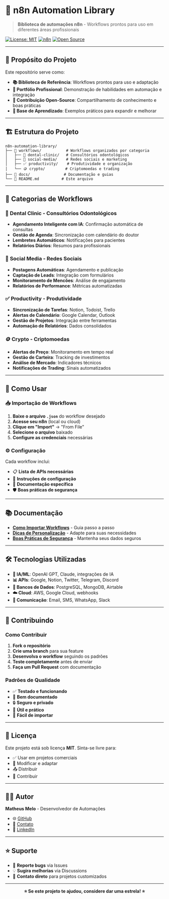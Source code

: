 # 🚀 n8n Automation Library

> **Biblioteca de automações n8n** - Workflows prontos para uso em diferentes áreas profissionais

[![License: MIT](https://img.shields.io/badge/License-MIT-yellow.svg)](https://opensource.org/licenses/MIT)
[![n8n](https://img.shields.io/badge/n8n-Workflows-blue.svg)](https://n8n.io)
[![Open Source](https://img.shields.io/badge/Open%20Source-Yes-green.svg)](https://github.com/matheusmelo-cabelo/n8n-automation-library)

---

## 🎯 Propósito do Projeto

Este repositório serve como:

- **📚 Biblioteca de Referência**: Workflows prontos para uso e adaptação
- **💼 Portfólio Profissional**: Demonstração de habilidades em automação e integração
- **🤝 Contribuição Open-Source**: Compartilhamento de conhecimento e boas práticas
- **🚀 Base de Aprendizado**: Exemplos práticos para expandir e melhorar

---

## 🏗️ Estrutura do Projeto

```
n8n-automation-library/
├── 📁 workflows/           # Workflows organizados por categoria
│   ├── 🦷 dental-clinic/   # Consultórios odontológicos
│   ├── 📲 social-media/    # Redes sociais e marketing
│   ├── ✅ productivity/    # Produtividade e organização
│   └── 🪙 crypto/         # Criptomoedas e trading
├── 📁 docs/               # Documentação e guias
└── 📄 README.md          # Este arquivo
```

---

## 🎨 Categorias de Workflows

### 🦷 **Dental Clinic** - Consultórios Odontológicos
- **Agendamento Inteligente com IA**: Confirmação automática de consultas
- **Gestão de Agenda**: Sincronização com calendário do doutor
- **Lembretes Automáticos**: Notificações para pacientes
- **Relatórios Diários**: Resumos para profissionais

### 📲 **Social Media** - Redes Sociais
- **Postagens Automáticas**: Agendamento e publicação
- **Captação de Leads**: Integração com formulários
- **Monitoramento de Mencões**: Análise de engajamento
- **Relatórios de Performance**: Métricas automatizadas

### ✅ **Productivity** - Produtividade
- **Sincronização de Tarefas**: Notion, Todoist, Trello
- **Alertas de Calendário**: Google Calendar, Outlook
- **Gestão de Projetos**: Integração entre ferramentas
- **Automação de Relatórios**: Dados consolidados

### 🪙 **Crypto** - Criptomoedas
- **Alertas de Preço**: Monitoramento em tempo real
- **Gestão de Carteira**: Tracking de investimentos
- **Análise de Mercado**: Indicadores técnicos
- **Notificações de Trading**: Sinais automatizados

---

## 🚀 Como Usar

### 📥 Importação de Workflows

1. **Baixe o arquivo `.json`** do workflow desejado
2. **Acesse seu n8n** (local ou cloud)
3. **Clique em "Import"** → "From File"
4. **Selecione o arquivo** baixado
5. **Configure as credenciais** necessárias

### ⚙️ Configuração

Cada workflow inclui:
- 📋 **Lista de APIs necessárias**
- 🔑 **Instruções de configuração**
- 📝 **Documentação específica**
- 🛡️ **Boas práticas de segurança**

---

## 📚 Documentação

- **[Como Importar Workflows](docs/how-to-import.md)** - Guia passo a passo
- **[Dicas de Personalização](docs/customization-tips.md)** - Adapte para suas necessidades
- **[Boas Práticas de Segurança](docs/security-best-practices.md)** - Mantenha seus dados seguros

---

## 🛠️ Tecnologias Utilizadas

- **🤖 IA/ML**: OpenAI GPT, Claude, integrações de IA
- **📊 APIs**: Google, Notion, Twitter, Telegram, Discord
- **💾 Bancos de Dados**: PostgreSQL, MongoDB, Airtable
- **☁️ Cloud**: AWS, Google Cloud, webhooks
- **📱 Comunicação**: Email, SMS, WhatsApp, Slack

---

## 🤝 Contribuindo

### Como Contribuir

1. **Fork o repositório**
2. **Crie uma branch** para sua feature
3. **Desenvolva o workflow** seguindo os padrões
4. **Teste completamente** antes de enviar
5. **Faça um Pull Request** com documentação

### Padrões de Qualidade

- ✅ **Testado e funcionando**
- 📝 **Bem documentado**
- 🔒 **Seguro e privado**
- 🎯 **Útil e prático**
- 🚀 **Fácil de importar**

---

## 📄 Licença

Este projeto está sob licença **MIT**. Sinta-se livre para:

- ✅ Usar em projetos comerciais
- 🔄 Modificar e adaptar
- 📤 Distribuir
- 🚀 Contribuir

---

## 👨‍💻 Autor

**Matheus Melo** - Desenvolvedor de Automações

- 🌐 [GitHub](https://github.com/matheusmelo-cabelo)
- 📧 [Contato](mailto:seu-email@exemplo.com)
- 💼 [LinkedIn](https://linkedin.com/in/seu-perfil)

---

## ⭐ Suporte

- 🐛 **Reporte bugs** via Issues
- 💡 **Sugira melhorias** via Discussions
- 📧 **Contato direto** para projetos customizados

---

<div align="center">

**⭐ Se este projeto te ajudou, considere dar uma estrela! ⭐**

</div>
